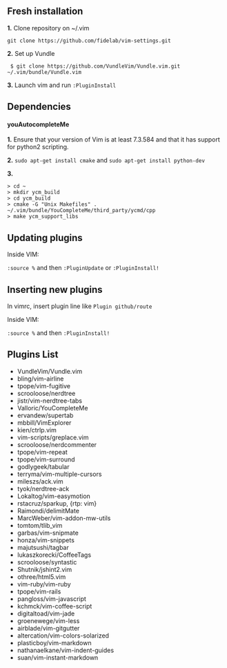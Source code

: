 ## Fresh installation

**1.** Clone repository on ~/.vim

`git clone https://github.com/fidelab/vim-settings.git`

**2.** Set up Vundle

` $ git clone https://github.com/VundleVim/Vundle.vim.git ~/.vim/bundle/Vundle.vim`

**3.** Launch vim and run `:PluginInstall`

## Dependencies

#### youAutocompleteMe 

**1.** Ensure that your version of Vim is at least 7.3.584 and that it has support for python2 scripting.

**2.** `sudo apt-get install cmake` and `sudo apt-get install python-dev`

**3.**    
    
    > cd ~
    > mkdir ycm_build
    > cd ycm_build
    > cmake -G "Unix Makefiles" . ~/.vim/bundle/YouCompleteMe/third_party/ycmd/cpp
    > make ycm_support_libs

## Updating plugins

Inside VIM:

`:source %` and then `:PluginUpdate` or `:PluginInstall!`

## Inserting new plugins

In vimrc, insert plugin line like `Plugin github/route`

Inside VIM: 

`:source %` and then `:PluginInstall!`

## Plugins List

+ VundleVim/Vundle.vim
+ bling/vim-airline
+ tpope/vim-fugitive
+ scrooloose/nerdtree
+ jistr/vim-nerdtree-tabs
+ Valloric/YouCompleteMe
+ ervandew/supertab
+ mbbill/VimExplorer
+ kien/ctrlp.vim
+ vim-scripts/greplace.vim
+ scrooloose/nerdcommenter
+ tpope/vim-repeat
+ tpope/vim-surround
+ godlygeek/tabular
+ terryma/vim-multiple-cursors
+ mileszs/ack.vim
+ tyok/nerdtree-ack
+ Lokaltog/vim-easymotion
+ rstacruz/sparkup, {rtp: vim}
+ Raimondi/delimitMate
+ MarcWeber/vim-addon-mw-utils
+ tomtom/tlib_vim
+ garbas/vim-snipmate
+ honza/vim-snippets
+ majutsushi/tagbar
+ lukaszkorecki/CoffeeTags
+ scrooloose/syntastic
+ Shutnik/jshint2.vim
+ othree/html5.vim
+ vim-ruby/vim-ruby
+ tpope/vim-rails
+ pangloss/vim-javascript
+ kchmck/vim-coffee-script
+ digitaltoad/vim-jade
+ groenewege/vim-less
+ airblade/vim-gitgutter
+ altercation/vim-colors-solarized
+ plasticboy/vim-markdown
+ nathanaelkane/vim-indent-guides
+ suan/vim-instant-markdown
